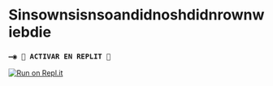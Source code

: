 # Sinsownsisnsoandidnoshdidnrownwiebdie
### `—◉ 🌌 ACTIVAR EN REPLIT 🌌`

[![Run on Repl.it](https://repl.it/badge/github/MagoInterior/Sinsownsisnsoandidnoshdidnrownwiebdie)](https://repl.it/github/MagoInterior/Sinsownsisnsoandidnoshdidnrownwiebdie) 
